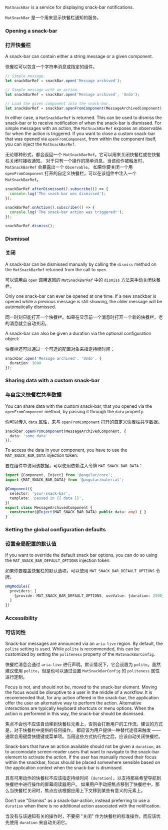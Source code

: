 `MatSnackBar` is a service for displaying snack-bar notifications.

`MatSnackBar` 是一个用来显示快餐栏通知的服务。

<!-- example(snack-bar-overview) -->

### Opening a snack-bar

### 打开快餐栏

A snack-bar can contain either a string message or a given component.

快餐栏可以包含一个字符串消息或指定的组件。

```ts
// Simple message.
let snackBarRef = snackBar.open('Message archived');

// Simple message with an action.
let snackBarRef = snackBar.open('Message archived', 'Undo');

// Load the given component into the snack-bar.
let snackBarRef = snackbar.openFromComponent(MessageArchivedComponent);
```

In either case, a `MatSnackBarRef` is returned. This can be used to dismiss the snack-bar or to
receive notification of when the snack-bar is dismissed. For simple messages with an action, the
`MatSnackBarRef` exposes an observable for when the action is triggered.
If you want to close a custom snack-bar that was opened via `openFromComponent`, from within the
component itself, you can inject the `MatSnackBarRef`.

无论哪种形式，都会返回一个 `MatSnackBarRef`。它可以用来关闭快餐栏或在快餐栏关闭时接收通知。
对于只有一个操作的简单消息，当该动作被触发时，`MatSnackBarRef` 会暴露出一个 `Observable`。
如果你要关闭一个用 `openFromComponent` 打开的自定义快餐栏，可以在该组件中注入一个 `MatSnackBarRef`。

```ts
snackBarRef.afterDismissed().subscribe(() => {
  console.log('The snack-bar was dismissed');
});

snackBarRef.onAction().subscribe(() => {
  console.log('The snack-bar action was triggered!');
});

snackBarRef.dismiss();
```

### Dismissal

### 关闭

A snack-bar can be dismissed manually by calling the `dismiss` method on the `MatSnackBarRef`
returned from the call to `open`.

可以调用由 `open` 调用返回的 `MatSnackBarRef` 中的 `dismiss` 方法来手动关闭快餐栏。

Only one snack-bar can ever be opened at one time. If a new snackbar is opened while a previous
message is still showing, the older message will be automatically dismissed.

同一时刻只能打开一个快餐栏。如果在显示前一个消息时打开一个新的快餐栏，老的消息就会自动关闭。

A snack-bar can also be given a duration via the optional configuration object:

快餐栏还可以通过一个可选的配置对象来指定持续时间：

```ts
snackbar.open('Message archived', 'Undo', {
  duration: 3000
});
```

### Sharing data with a custom snack-bar

### 与自定义快餐栏共享数据

You can share data with the custom snack-bar, that you opened via the `openFromComponent` method,
by passing it through the `data` property.

你可以传入 `data` 属性，来与 `openFromComponent` 打开的自定义快餐栏共享数据。

```ts
snackbar.openFromComponent(MessageArchivedComponent, {
  data: 'some data'
});
```

To access the data in your component, you have to use the `MAT_SNACK_BAR_DATA` injection token:

要在组件中访问该数据，可以使用依赖注入令牌 `MAT_SNACK_BAR_DATA`：

```ts
import {Component, Inject} from '@angular/core';
import {MAT_SNACK_BAR_DATA} from '@angular/material';

@Component({
  selector: 'your-snack-bar',
  template: 'passed in {{ data }}',
})
export class MessageArchivedComponent {
  constructor(@Inject(MAT_SNACK_BAR_DATA) public data: any) { }
}
```

### Setting the global configuration defaults

### 设置全局配置的默认值

If you want to override the default snack bar options, you can do so using the
`MAT_SNACK_BAR_DEFAULT_OPTIONS` injection token.

如果你要覆盖快餐栏的默认选项，可以使用 `MAT_SNACK_BAR_DEFAULT_OPTIONS` 令牌。

```ts
@NgModule({
  providers: [
    {provide: MAT_SNACK_BAR_DEFAULT_OPTIONS, useValue: {duration: 2500}}
  ]
})
```

### Accessibility

### 可访问性

Snack-bar messages are announced via an `aria-live` region. By default, the `polite` setting is
used. While `polite` is recommended, this can be customized by setting the `politeness` property of
the `MatSnackBarConfig`.

快餐栏消息会通过 `aria-live` 进行声明。默认情况下，它会设置为 `polite`。虽然建议使用 `polite`，但是也可以通过设置 `MatSnackBarConfig` 的 `politeness` 属性进行定制。

Focus is not, and should not be, moved to the snack-bar element. Moving the focus would be
disruptive to a user in the middle of a workflow. It is recommended that, for any action offered
in the snack-bar, the application offer the user an alternative way to perform the action.
Alternative interactions are typically keyboard shortcuts or menu options. When the action is
performed in this way, the snack-bar should be dismissed.

焦点不会也不应该自动移到快餐栏元素上，否则会打断用户的工作流。建议的方式是，对于快餐栏中提供的任何操作，
都应该为用户提供一种替代途径来触发 —— 通常会用键盘快捷键或菜单项。当用这些方式执行完之后，应该自动关闭快餐栏。

Snack-bars that have an action available should not be given a `duration`, as to accomodate
screen-reader users that want to navigate to the snack-bar element to activate the action. If the
user has manually moved their focus within the snackbar, focus should be placed somewhere sensible
based on the application context when the snack-bar is dismissed.

具有可用动作的快餐栏不应该指定持续时间（`duration`），以支持那些希望导航到快餐栏中进行操作的屏幕阅读器用户。
如果用户手动把焦点移到了快餐栏中，那么当快餐栏关闭时，焦点应该根据应用上下文移到某些有意义的元素上。

Don't use "Dismiss" as a snack-bar-action, instead preferring to use a `duration` when there is
no additional action associated with the notification. 

当没有与该通知有关的操作时，不要把 "关闭" 作为快餐栏的标准操作，而应该优先使用 `duration` 来自动关闭它。
